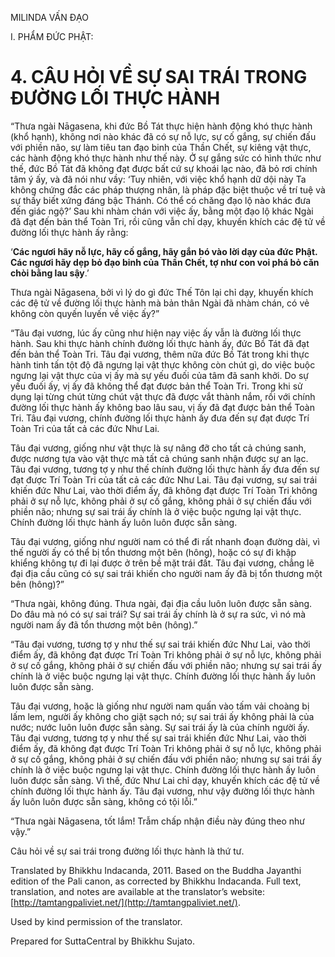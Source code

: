  

MILINDA VẤN ĐẠO

I. PHẨM ĐỨC PHẬT:

# 4\. CÂU HỎI VỀ SỰ SAI TRÁI TRONG ĐƯỜNG LỐI THỰC HÀNH

“Thưa ngài Nāgasena, khi đức Bồ Tát thực hiện hành động khó thực hành (khổ hạnh), không nơi nào khác đã có sự nỗ lực, sự cố gắng, sự chiến đấu với phiền não, sự làm tiêu tan đạo binh của Thần Chết, sự kiêng vật thực, các hành động khó thực hành như thế này. Ở sự gắng sức có hình thức như thế, đức Bồ Tát đã không đạt được bất cứ sự khoái lạc nào, đã bỏ rơi chính tâm ý ấy, và đã nói như vầy: ‘Tuy nhiên, với việc khổ hạnh dữ dội này Ta không chứng đắc các pháp thượng nhân, là pháp đặc biệt thuộc về trí tuệ và sự thấy biết xứng đáng bậc Thánh. Có thể có chăng đạo lộ nào khác đưa đến giác ngộ?’ Sau khi nhàm chán với việc ấy, bằng một đạo lộ khác Ngài đã đạt đến bản thể Toàn Tri, rồi cũng vẫn chỉ dạy, khuyến khích các đệ tử về đường lối thực hành ấy rằng:

‘**Các ngươi hãy nỗ lực, hãy cố gắng, hãy gắn bó vào lời dạy của đức Phật. Các ngươi hãy dẹp bỏ đạo binh của Thần Chết, tợ như con voi phá bỏ căn chòi bằng lau sậy**.’

Thưa ngài Nāgasena, bởi vì lý do gì đức Thế Tôn lại chỉ dạy, khuyến khích các đệ tử về đường lối thực hành mà bản thân Ngài đã nhàm chán, có vẻ không còn quyến luyến về việc ấy?”

“Tâu đại vương, lúc ấy cũng như hiện nay việc ấy vẫn là đường lối thực hành. Sau khi thực hành chính đường lối thực hành ấy, đức Bồ Tát đã đạt đến bản thể Toàn Tri. Tâu đại vương, thêm nữa đức Bồ Tát trong khi thực hành tinh tấn tột độ đã ngưng lại vật thực không còn chút gì, do việc buộc ngưng lại vật thực của vị ấy mà sự yếu đuối của tâm đã sanh khởi. Do sự yếu đuối ấy, vị ấy đã không thể đạt được bản thể Toàn Tri. Trong khi sử dụng lại từng chút từng chút vật thực đã được vắt thành nắm, rồi với chính đường lối thực hành ấy không bao lâu sau, vị ấy đã đạt được bản thể Toàn Tri. Tâu đại vương, chính đường lối thực hành ấy đưa đến sự đạt được Trí Toàn Tri của tất cả các đức Như Lai.

Tâu đại vương, giống như vật thực là sự nâng đỡ cho tất cả chúng sanh, được nương tựa vào vật thực mà tất cả chúng sanh nhận được sự an lạc. Tâu đại vương, tương tợ y như thế chính đường lối thực hành ấy đưa đến sự đạt được Trí Toàn Tri của tất cả các đức Như Lai. Tâu đại vương, sự sai trái khiến đức Như Lai, vào thời điểm ấy, đã không đạt được Trí Toàn Tri không phải ở sự nỗ lực, không phải ở sự cố gắng, không phải ở sự chiến đấu với phiền não; nhưng sự sai trái ấy chính là ở việc buộc ngưng lại vật thực. Chính đường lối thực hành ấy luôn luôn được sẵn sàng.

Tâu đại vương, giống như người nam có thể đi rất nhanh đoạn đường dài, vì thế người ấy có thể bị tổn thương một bên (hông), hoặc có sự đi khập khiểng không tự đi lại được ở trên bề mặt trái đất. Tâu đại vương, chẳng lẽ đại địa cầu cũng có sự sai trái khiến cho người nam ấy đã bị tổn thương một bên (hông)?”

“Thưa ngài, không đúng. Thưa ngài, đại địa cầu luôn luôn được sẵn sàng. Do đâu mà nó có sự sai trái? Sự sai trái ấy chính là ở sự ra sức, vì nó mà người nam ấy đã tổn thương một bên (hông).”

“Tâu đại vương, tương tợ y như thế sự sai trái khiến đức Như Lai, vào thời điểm ấy, đã không đạt được Trí Toàn Tri không phải ở sự nỗ lực, không phải ở sự cố gắng, không phải ở sự chiến đấu với phiền não; nhưng sự sai trái ấy chính là ở việc buộc ngưng lại vật thực. Chính đường lối thực hành ấy luôn luôn được sẵn sàng.

Tâu đại vương, hoặc là giống như người nam quấn vào tấm vải choàng bị lấm lem, người ấy không cho giặt sạch nó; sự sai trái ấy không phải là của nước; nước luôn luôn được sẵn sàng. Sự sai trái ấy là của chính người ấy. Tâu đại vương, tương tợ y như thế sự sai trái khiến đức Như Lai, vào thời điểm ấy, đã không đạt được Trí Toàn Tri không phải ở sự nỗ lực, không phải ở sự cố gắng, không phải ở sự chiến đấu với phiền não; nhưng sự sai trái ấy chính là ở việc buộc ngưng lại vật thực. Chính đường lối thực hành ấy luôn luôn được sẵn sàng. Vì thế, đức Như Lai chỉ dạy, khuyến khích các đệ tử về chính đường lối thực hành ấy. Tâu đại vương, như vậy đường lối thực hành ấy luôn luôn được sẵn sàng, không có tội lỗi.”

“Thưa ngài Nāgasena, tốt lắm! Trẫm chấp nhận điều này đúng theo như vậy.”

Câu hỏi về sự sai trái trong đường lối thực hành là thứ tư.

Translated by Bhikkhu Indacanda, 2011. Based on the Buddha Jayanthi edition of the Pali canon, as corrected by Bhikkhu Indacanda. Full text, translation, and notes are available at the translator’s website: [http://tamtangpaliviet.net/](http://tamtangpaliviet.net/).

Used by kind permission of the translator.

Prepared for SuttaCentral by Bhikkhu Sujato.